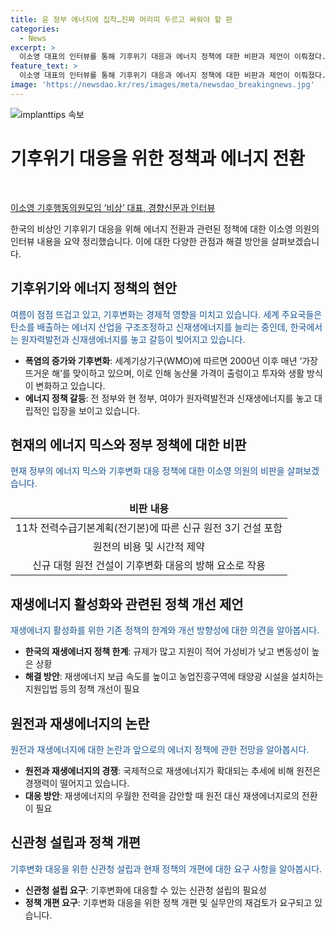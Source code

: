 ```yaml
---
title: 윤 정부 에너지에 집착…진짜 머리띠 두르고 싸워야 할 판
categories:
  - News
excerpt: >
  이소영 대표의 인터뷰를 통해 기후위기 대응과 에너지 정책에 대한 비판과 제언이 이뤄졌다. 이는 11차 전력수급기본계획과 원전 건설에 관한 논란과 연계되며 뜨거운 이슈로 떠오르고 있다. 이소영 의원은 기후변화에 대한 정부의 에너지 정책이 제대로 방향을 잡고 있는지에 대해 질문과 함께 재생에너지 보급속도를 높이는 노력을 강조했다. 더불어, 기후위기 대응을 위한 국회의원 모임 비상의 활동 계획과 공감대에 대한 언급, 그리고 기후특위 상설화에 대한 기대 등이 소개되었다. 이를 통해 에너지 정책과 기후변화에 대한 논의와 대응이 뜨거운 이슈로 주목받고 있다.
feature_text: >
  이소영 대표의 인터뷰를 통해 기후위기 대응과 에너지 정책에 대한 비판과 제언이 이뤄졌다. 이는 11차 전력수급기본계획과 원전 건설에 관한 논란과 연계되며 뜨거운 이슈로 떠오르고 있다. 이소영 의원은 기후변화에 대한 정부의 에너지 정책이 제대로 방향을 잡고 있는지에 대해 질문과 함께 재생에너지 보급속도를 높이는 노력을 강조했다. 더불어, 기후위기 대응을 위한 국회의원 모임 비상의 활동 계획과 공감대에 대한 언급, 그리고 기후특위 상설화에 대한 기대 등이 소개되었다. 이를 통해 에너지 정책과 기후변화에 대한 논의와 대응이 뜨거운 이슈로 주목받고 있다.
image: 'https://newsdao.kr/res/images/meta/newsdao_breakingnews.jpg'
---
```


<p><img src="https://newsdao.kr/res/images/meta/newsdao_breakingnews.jpg" alt="implanttips 속보" /></p>

<h1>기후위기 대응을 위한 정책과 에너지 전환</h1>

<p data-ke-size="size16">&nbsp;</p>

<p><a href="https://news.v.daum.net/v/20210817152038980?s=eRIGHT_MANY_TOT=R">이소영 기후행동의원모임 ‘비상’ 대표, 경향신문과 인터뷰</a></p>

<p>한국의 비상인 기후위기 대응을 위해 에너지 전환과 관련된 정책에 대한 이소영 의원의 인터뷰 내용을 요약 정리했습니다. 이에 대한 다양한 관점과 해결 방안을 살펴보겠습니다.</p>

<h2 data-ke-size="size26">기후위기와 에너지 정책의 현안</h2>

<p><span style="color: #1a5490;">여름이 점점 뜨겁고 있고, 기후변화는 경제적 영향을 미치고 있습니다. 세계 주요국들은 탄소를 배출하는 에너지 산업을 구조조정하고 신재생에너지를 늘리는 중인데, 한국에서는 원자력발전과 신재생에너지를 놓고 갈등이 빚어지고 있습니다.</span></p>

<ul>
<li><b>폭염의 증가와 기후변화</b>: 세계기상기구(WMO)에 따르면 2000년 이후 매년 ‘가장 뜨거운 해’를 맞이하고 있으며, 이로 인해 농산물 가격이 출렁이고 투자와 생활 방식이 변화하고 있습니다.</li>
<li><b>에너지 정책 갈등</b>: 전 정부와 현 정부, 여야가 원자력발전과 신재생에너지를 놓고 대립적인 입장을 보이고 있습니다.</li>
</ul>

<h2 data-ke-size="size26">현재의 에너지 믹스와 정부 정책에 대한 비판</h2>

<p><span style="color: #1a5490;">현재 정부의 에너지 믹스와 기후변화 대응 정책에 대한 이소영 의원의 비판을 살펴보겠습니다.</span></p>

<table>
<thead>
<tr>
<td style="text-align: center; height: 17px;"><b>비판 내용</b></td>
</tr>
</thead>
<tbody>
<tr>
<td style="text-align: center; height: 17px;">11차 전력수급기본계획(전기본)에 따른 신규 원전 3기 건설 포함</td>
</tr>
<tr>
<td style="text-align: center; height: 17px;">원전의 비용 및 시간적 제약</td>
</tr>
<tr>
<td style="text-align: center; height: 17px;">신규 대형 원전 건설이 기후변화 대응의 방해 요소로 작용</td>
</tr>
</tbody>
</table>

<h2 data-ke-size="size26">재생에너지 활성화와 관련된 정책 개선 제언</h2>

<p><span style="color: #1a5490;">재생에너지 활성화를 위한 기존 정책의 한계와 개선 방향성에 대한 의견을 알아봅시다.</span></p>

<ul>
<li><b>한국의 재생에너지 정책 한계</b>: 규제가 많고 지원이 적어 가성비가 낮고 변동성이 높은 상황</li>
<li><b>해결 방안</b>: 재생에너지 보급 속도를 높이고 농업진흥구역에 태양광 시설을 설치하는 지원입법 등의 정책 개선이 필요</li>
</ul>

<h2 data-ke-size="size26">원전과 재생에너지의 논란</h2>

<p><span style="color: #1a5490;">원전과 재생에너지에 대한 논란과 앞으로의 에너지 정책에 관한 전망을 알아봅시다.</span></p>

<ul>
<li><b>원전과 재생에너지의 경쟁</b>: 국제적으로 재생에너지가 확대되는 추세에 비해 원전은 경쟁력이 떨어지고 있습니다.</li>
<li><b>대응 방안</b>: 재생에너지의 우월한 전력을 감안할 때 원전 대신 재생에너지로의 전환이 필요</li>
</ul>

<h2 data-ke-size="size26">신관청 설립과 정책 개편</h2>

<p><span style="color: #1a5490;">기후변화 대응을 위한 신관청 설립과 현재 정책의 개편에 대한 요구 사항을 알아봅시다.</span></p>

<ul>
<li><b>신관청 설립 요구</b>: 기후변화에 대응할 수 있는 신관청 설립의 필요성</li>
<li><b>정책 개편 요구</b>: 기후변화 대응을 위한 정책 개편 및 실무안의 재검토가 요구되고 있습니다.</li>
</ul>

<p data-ke-size="size16"></p>

